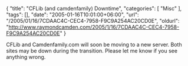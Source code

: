 {
	"title": "CFLib (and camdenfamily) Downtime",
	"categories": [
		"Misc"
	],
	"tags": [],
	"date": "2005-01-16T10:01:00+06:00",
	"url": "/2005/01/16/7CDAAC4C-CEC4-7958-F9C9A254AC20CD0E",
	"oldurl": "http://www.raymondcamden.com/2005/1/16/7CDAAC4C-CEC4-7958-F9C9A254AC20CD0E"
}

CFLib and Camdenfamily.com will soon be moving to a new server. Both sites may be down during the transition. Please let me know if you see anything wrong.